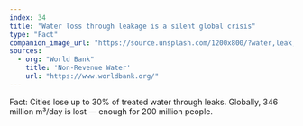 ```yaml
---
index: 34
title: "Water loss through leakage is a silent global crisis"
type: "Fact"
companion_image_url: "https://source.unsplash.com/1200x800/?water,leak,pipe,urban"
sources:
  - org: "World Bank"
    title: 'Non-Revenue Water'
    url: "https://www.worldbank.org/"
---
```

Fact: Cities lose up to 30% of treated water through leaks. Globally, 346 million m³/day is lost — enough for 200 million people.
